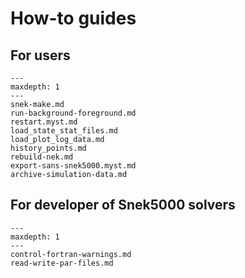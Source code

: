 # How-to guides

## For users

```{toctree}
---
maxdepth: 1
---
snek-make.md
run-background-foreground.md
restart.myst.md
load_state_stat_files.md
load_plot_log_data.md
history_points.md
rebuild-nek.md
export-sans-snek5000.myst.md
archive-simulation-data.md
```

## For developer of Snek5000 solvers

```{toctree}
---
maxdepth: 1
---
control-fortran-warnings.md
read-write-par-files.md
```
